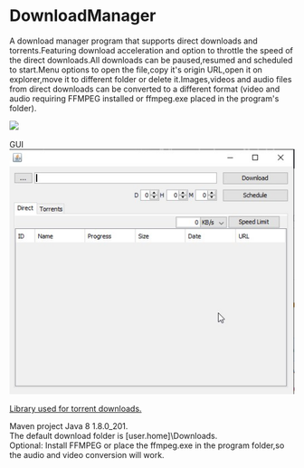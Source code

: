 # DownloadManager  
A download manager program that supports direct downloads and torrents.Featuring download acceleration and option to throttle the speed of the direct downloads.All downloads can be paused,resumed and scheduled to start.Menu options to open the file,copy it's origin URL,open it on explorer,move it to different folder or delete it.Images,videos and audio files from direct downloads can be converted to a different format (video and audio requiring FFMPEG installed or ffmpeg.exe placed in the program's folder).  

![](demo1.gif)

GUI  
![](GUI_2.jpg)  
  
[Library used for torrent downloads.](https://github.com/atomashpolskiy/bt)  
 
Maven project Java 8 1.8.0_201.  
The default download folder is [user.home]\Downloads.   
Optional: Install FFMPEG or place the ffmpeg.exe in the program folder,so the audio and video conversion will work.
